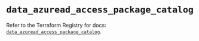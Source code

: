 # `data_azuread_access_package_catalog`

Refer to the Terraform Registry for docs: [`data_azuread_access_package_catalog`](https://registry.terraform.io/providers/hashicorp/azuread/2.51.0/docs/data-sources/access_package_catalog).
